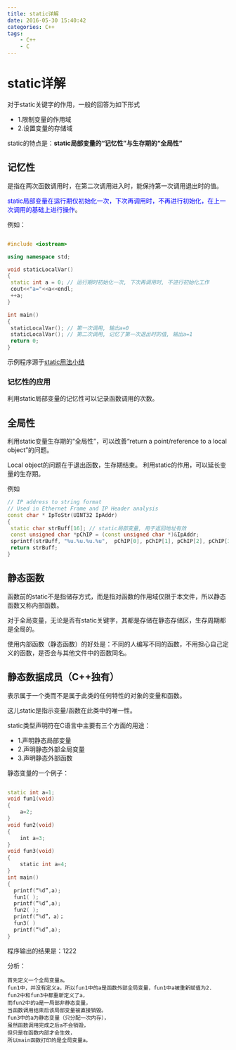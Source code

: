 ```yaml
---
title: static详解
date: 2016-05-30 15:40:42
categories: C++
tags:
	- C++
	- C
---
```


# static详解

对于static关键字的作用，一般的回答为如下形式

- 1.限制变量的作用域
- 2.设置变量的存储域

static的特点是：**static局部变量的“记忆性”与生存期的“全局性”**

## 记忆性

是指在两次函数调用时，在第二次调用进入时，能保持第一次调用退出时的值。

<font color="blue">static局部变量在运行期仅初始化一次，下次再调用时，不再进行初始化，在上一次调用的基础上进行操作</font>。


<!-- more -->

例如：
```cpp

#include <iostream>

using namespace std;

void staticLocalVar()
{
 static int a = 0; // 运行期时初始化一次, 下次再调用时, 不进行初始化工作
 cout<<"a="<<a<<endl;
 ++a;
}

int main()
{
 staticLocalVar(); // 第一次调用, 输出a=0
 staticLocalVar(); // 第二次调用, 记忆了第一次退出时的值, 输出a=1
 return 0;
}
```
示例程序源于[static用法小结](http://blog.csdn.net/xiaocai0001/article/details/662921)

### 记忆性的应用

利用static局部变量的记忆性可以记录函数调用的次数。

## 全局性

利用static变量生存期的“全局性”，可以改善“return a point/reference to a local object”的问题。

Local object的问题在于退出函数，生存期结束。
利用static的作用，可以延长变量的生存期。

例如
```cpp
// IP address to string format
// Used in Ethernet Frame and IP Header analysis
const char * IpToStr(UINT32 IpAddr)
{
 static char strBuff[16]; // static局部变量, 用于返回地址有效
 const unsigned char *pChIP = (const unsigned char *)&IpAddr;
 sprintf(strBuff, "%u.%u.%u.%u",  pChIP[0], pChIP[1], pChIP[2], pChIP[3]);
 return strBuff;
}
```

## 静态函数

函数前的static不是指储存方式，而是指对函数的作用域仅限于本文件，所以静态函数又称内部函数。

对于全局变量，无论是否有static关键字，其都是存储在静态存储区，生存周期都是全局的。

使用内部函数（静态函数）的好处是：不同的人编写不同的函数，不用担心自己定义的函数，是否会与其他文件中的函数同名。

## 静态数据成员（C++独有）

表示属于一个类而不是属于此类的任何特性的对象的变量和函数。

这儿static是指示变量/函数在此类中的唯一性。

static类型声明符在C语言中主要有三个方面的用途：

- 1.声明静态局部变量
- 2.声明静态外部全局变量
- 3.声明静态外部函数

静态变量的一个例子：
```cpp

static int a=1;
void fun1(void)
{
    a=2;
}
void fun2(void)
{
    int a=3;
}
void fun3(void)
{
    static int a=4;
}
int main()
{
  printf(“%d”,a);
  fun1( );
  printf(“%d”,a);
  fun2( );
  printf(“%d”，a）；   
  fun3( )
  printf(“%d”,a); 
}
```

程序输出的结果是：1222

分析：








	首先定义一个全局变量a。	
	fun1中，并没有定义a，所以fun1中的a是函数外部全局变量，fun1中a被重新赋值为2.	
	fun2中和fun3中都重新定义了a，	
	而fun2中的a是一局部非静态变量，
	当函数调用结束后该局部变量被直接销毁。
	fun3中的a为静态变量（只分配一次内存），	
	虽然函数调用完成之后a不会销毁，	
	但只是在函数内部才会生效，	
	所以main函数打印的是全局变量a。


	